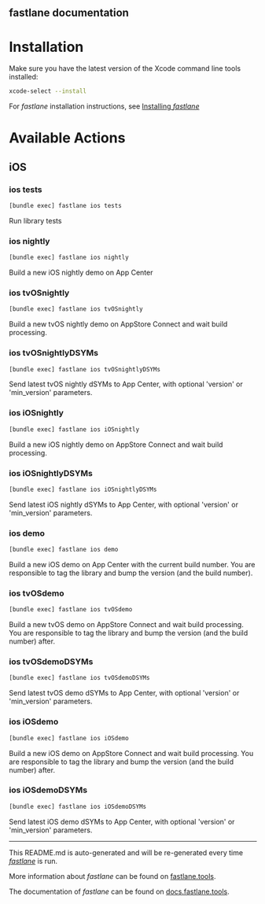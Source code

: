 fastlane documentation
----

# Installation

Make sure you have the latest version of the Xcode command line tools installed:

```sh
xcode-select --install
```

For _fastlane_ installation instructions, see [Installing _fastlane_](https://docs.fastlane.tools/#installing-fastlane)

# Available Actions

## iOS

### ios tests

```sh
[bundle exec] fastlane ios tests
```

Run library tests

### ios nightly

```sh
[bundle exec] fastlane ios nightly
```

Build a new iOS nightly demo on App Center

### ios tvOSnightly

```sh
[bundle exec] fastlane ios tvOSnightly
```

Build a new tvOS nightly demo on AppStore Connect and wait build processing.

### ios tvOSnightlyDSYMs

```sh
[bundle exec] fastlane ios tvOSnightlyDSYMs
```

Send latest tvOS nightly dSYMs to App Center, with optional 'version' or 'min_version' parameters.

### ios iOSnightly

```sh
[bundle exec] fastlane ios iOSnightly
```

Build a new iOS nightly demo on AppStore Connect and wait build processing.

### ios iOSnightlyDSYMs

```sh
[bundle exec] fastlane ios iOSnightlyDSYMs
```

Send latest iOS nightly dSYMs to App Center, with optional 'version' or 'min_version' parameters.

### ios demo

```sh
[bundle exec] fastlane ios demo
```

Build a new iOS demo on App Center with the current build number. You are responsible to tag the library and bump the version (and the build number).

### ios tvOSdemo

```sh
[bundle exec] fastlane ios tvOSdemo
```

Build a new tvOS demo on AppStore Connect and wait build processing. You are responsible to tag the library and bump the version (and the build number) after.

### ios tvOSdemoDSYMs

```sh
[bundle exec] fastlane ios tvOSdemoDSYMs
```

Send latest tvOS demo dSYMs to App Center, with optional 'version' or 'min_version' parameters.

### ios iOSdemo

```sh
[bundle exec] fastlane ios iOSdemo
```

Build a new iOS demo on AppStore Connect and wait build processing. You are responsible to tag the library and bump the version (and the build number) after.

### ios iOSdemoDSYMs

```sh
[bundle exec] fastlane ios iOSdemoDSYMs
```

Send latest iOS demo dSYMs to App Center, with optional 'version' or 'min_version' parameters.

----

This README.md is auto-generated and will be re-generated every time [_fastlane_](https://fastlane.tools) is run.

More information about _fastlane_ can be found on [fastlane.tools](https://fastlane.tools).

The documentation of _fastlane_ can be found on [docs.fastlane.tools](https://docs.fastlane.tools).
